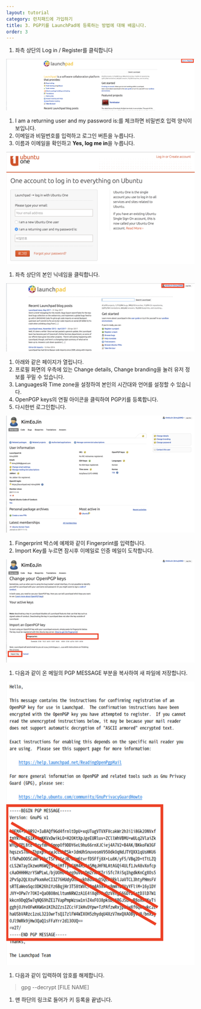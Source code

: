 ```yaml
---
layout: tutorial
category: 런치패드에 가입하기
title: 3. PGP키를 LaunchPad에 등록하는 방법에 대해 배웁니다.
order: 3
---
```


1. 좌측 상단의 Log in / Register를 클릭합니다

![main page](img/LaunchPad_main-page.PNG)

1. I am a returning user and my password is:를 체크하면 비밀번호 입력 양식이 보입니다.
2. 이메일과 비밀번호를 입력하고 로그인 버튼을 누릅니다.
1. 이름과 이메일을 확인하고 **Yes, log me in**을 누릅니다.

![login page](img/login_page.PNG)

1. 좌측 상단의 본인 닉네임을 클릭합니다.

![main page](img/main_page.PNG)

1. 아래와 같은 페이지가 열립니다.
1. 프로필 화면의 우측에 있는 Change details, Change branding을 눌러 유저 정보를 꾸밀 수 있습니다.
1. Languages와 Time zone을 설정하여 본인의 시간대와 언어를 설정할 수 있습니다.
1. OpenPGP keys의 연필 아이콘을 클릭하여 PGP키를 등록합니다.
1. 다시한번 로그인합니다.

![user page](img/user_page.PNG)

1. Fingerprint 박스에 예제와 같이 Fingerprint를 입력합니다.
2. Import Key를 누르면 잠시후 이메일로 인증 메일이 도착합니다.

![PGP page](img/PGP_key.PNG)

1. 다음과 같이 온 메일의 PGP MESSAGE 부분을 복사하여 새 파일에 저장합니다.

![email](img/email.PNG)

1. 다음과 같이 입력하여 암호를 해제합니다.

> gpg --decrypt [FILE NAME]

1. 맨 하단의 링크로 들어가 키 등록을 끝냅니다.


